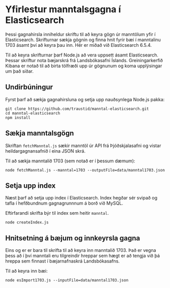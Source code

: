 # Yfirlestur manntalsgagna í Elasticsearch

Þessi gagnahirsla inniheldur skriftu til að keyra gögn úr manntölum yfir í Elasticsearch. Skrifturnar sækja gögnin og finna hnit fyrir bæi í manntalinu 1703 ásamt því að keyra þau inn. Hér er miðað við Elasticsearch 6.5.4.

Til að keyra skrifturnar þarf Node.js að vera uppsett ásamt Elasticsearch. Þessar skriftur nota bæjarskrá frá Landsbókasafni Íslands. Greiningarkerfið Kibana er notað til að birta tölfræði upp úr gögnunum og koma upplýsingar um það síðar.

## Undirbúningur

Fyrst þarf að sækja gagnahirsluna og setja upp nauðsynlega Node.js pakka:
```
git clone https://github.com/traustid/manntal-elasticsearch.git
cd manntal-elasticsearch
npm install
```

## Sækja manntalsgögn

Skriftan `fetchManntal.js` sækir manntöl úr API frá Þjóðskjalasafni og vistar heildargagnansafnið í eina JSON skrá.

Til að sækja manntalið 1703 (sem notað er í þessum dæmum):

`node fetchManntal.js --manntal=1703 --outputFile=data/manntal1703.json`

## Setja upp index

Næst þarf að setja upp index í Elasticsearch. Index hegðar sér svipað og tafla í hefðbundnum gagnagrunnnum á borð við MySQL.

Eftirfarandi skrifta býr til index sem heitir `manntal`.

`node createIndex.js`

## Hnitsetning á bæjum og innkeyrsla gagna

Eins og er er bara til skrifta til að keyra inn manntalið 1703. Það er vegna þess að í því manntali eru tilgreindir hreppar sem hægt er að tengja við þá hreppa sem finnast í bæjarnafnaskrá Landsbókasafns.

Til að keyra inn bæi:

`node esImport1703.js --inputFile=data/manntal1703.json`

